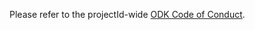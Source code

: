 Please refer to the projectId-wide [ODK Code of Conduct](https://github.com/opendatakit/governance/blob/master/CODE-OF-CONDUCT.md).